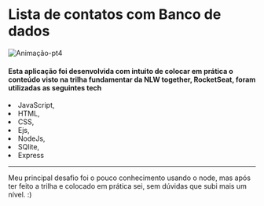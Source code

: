 # Lista de contatos com Banco de dados 
![Animação-pt4](https://user-images.githubusercontent.com/86725282/172183009-7849acf3-b186-44fb-8785-aa41961a2efb.gif)
<h4>Esta aplicação foi desenvolvida com intuito de colocar em prática o conteúdo visto na trilha fundamentar da NLW together, RocketSeat, foram utilizadas as seguintes tech</h4>
<li>JavaScript,</li>
<li>HTML,</li>
<li>CSS,</li>
<li>Ejs,</li>
<li>NodeJs,</li>
<li>SQlite,</li>
<li>Express</li>
<hr>

Meu principal desafio foi o pouco conhecimento usando o node, mas após ter feito a trilha e colocado em prática sei, sem dúvidas que subi mais um nível.
:)
